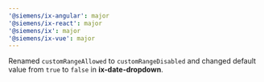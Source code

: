 ```yaml
---
'@siemens/ix-angular': major
'@siemens/ix-react': major
'@siemens/ix': major
'@siemens/ix-vue': major
---
```


Renamed `customRangeAllowed` to `customRangeDisabled` and changed default value from `true` to `false` in **ix-date-dropdown**.
